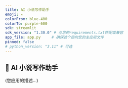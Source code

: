 ```yaml
---
title: AI 小说写作助手
emoji: ✍️
colorFrom: blue-400
colorTo: purple-600
sdk: streamlit
sdk_version: "1.30.0" # 与您的requirements.txt匹配或兼容
app_file: app.py     # 确保这个指向您的主应用文件
pinned: false
# python_version: "3.11" # 可选
---
```


## 🚀 AI 小说写作助手
(您应用的描述...)